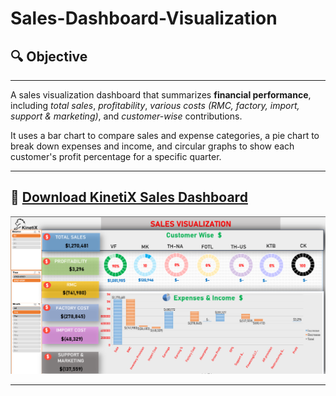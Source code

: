 # Sales-Dashboard-Visualization

## 🔍 Objective
---
A sales visualization dashboard that summarizes **financial performance**, including *total sales*, *profitability*, *various costs (RMC, factory, import, support & marketing)*, and *customer-wise* contributions. 

It uses a bar chart to compare sales and expense categories, a pie chart to break down expenses and income, and circular graphs to show each customer's profit percentage for a specific quarter.

---

📁 [Download KinetiX Sales Dashboard](sales-dashboard-overall)
---
![Dashboard Preview](sales-visualization-august-2023.png)

---
